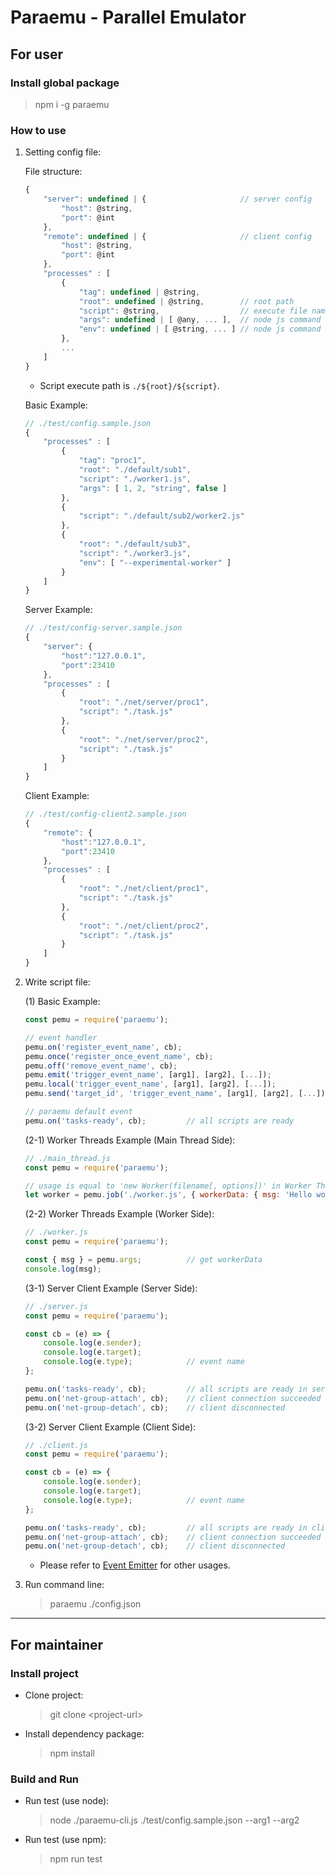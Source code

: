 # Paraemu - Parallel Emulator #

## For user ##

### Install global package ###

> npm i -g paraemu

### How to use ###

1. Setting config file:

    File structure:
    ```javascript
    {
        "server": undefined | {                     // server config
            "host": @string,
            "port": @int
        },
        "remote": undefined | {                     // client config
            "host": @string,
            "port": @int
        },
        "processes" : [
            {
                "tag": undefined | @string,
                "root": undefined | @string,        // root path
                "script": @string,                  // execute file name
                "args": undefined | [ @any, ... ],  // node js command line arguments
                "env": undefined | [ @string, ... ] // node js command line options
            },
            ...
        ]
    }
    ```

    * Script execute path is `./${root}/${script}`.

    Basic Example:
    ```javascript
    // ./test/config.sample.json
    {
        "processes" : [
            {
                "tag": "proc1",
                "root": "./default/sub1",
                "script": "./worker1.js",
                "args": [ 1, 2, "string", false ]
            },
            {
                "script": "./default/sub2/worker2.js"
            },
            {
                "root": "./default/sub3",
                "script": "./worker3.js",
                "env": [ "--experimental-worker" ]
            }
        ]
    }
    ```

    Server Example:
    ```javascript
    // ./test/config-server.sample.json
    {
        "server": {
            "host":"127.0.0.1",
            "port":23410
        },
        "processes" : [
            {
                "root": "./net/server/proc1",
                "script": "./task.js"
            },
            {
                "root": "./net/server/proc2",
                "script": "./task.js"
            }
        ]
    }
    ```

    Client Example:
    ```javascript
    // ./test/config-client2.sample.json
    {
        "remote": {
            "host":"127.0.0.1",
            "port":23410
        },
        "processes" : [
            {
                "root": "./net/client/proc1",
                "script": "./task.js"
            },
            {
                "root": "./net/client/proc2",
                "script": "./task.js"
            }
        ]
    }
    ```

2. Write script file:

    (1) Basic Example:
    ```javascript
    const pemu = require('paraemu');

    // event handler
    pemu.on('register_event_name', cb);                                     // register event
    pemu.once('register_once_event_name', cb);                              // register event once
    pemu.off('remove_event_name', cb);                                      // remove event
    pemu.emit('trigger_event_name', [arg1], [arg2], [...]);                 // trigger event (broadcast)
    pemu.local('trigger_event_name', [arg1], [arg2], [...]);                // trigger event (local group)
    pemu.send('target_id', 'trigger_event_name', [arg1], [arg2], [...]);    // trigger event (target group)

    // paraemu default event
    pemu.on('tasks-ready', cb);         // all scripts are ready
    ```

    (2-1) Worker Threads Example (Main Thread Side):
    ```javascript
    // ./main_thread.js
    const pemu = require('paraemu');

    // usage is equal to 'new Worker(filename[, options])' in Worker Threads
    let worker = pemu.job('./worker.js', { workerData: { msg: 'Hello world!' } });
    ```

    (2-2) Worker Threads Example (Worker Side):
    ```javascript
    // ./worker.js
    const pemu = require('paraemu');

    const { msg } = pemu.args;          // get workerData
    console.log(msg);
    ```

    (3-1) Server Client Example (Server Side):
    ```javascript
    // ./server.js
    const pemu = require('paraemu');

    const cb = (e) => {
        console.log(e.sender);
        console.log(e.target);
        console.log(e.type);            // event name
    };

    pemu.on('tasks-ready', cb);         // all scripts are ready in server side
    pemu.on('net-group-attach', cb);    // client connection succeeded
    pemu.on('net-group-detach', cb);    // client disconnected
    ```

    (3-2) Server Client Example (Client Side):
    ```javascript
    // ./client.js
    const pemu = require('paraemu');

    const cb = (e) => {
        console.log(e.sender);
        console.log(e.target);
        console.log(e.type);            // event name
    };

    pemu.on('tasks-ready', cb);         // all scripts are ready in client side
    pemu.on('net-group-attach', cb);    // client connection succeeded
    pemu.on('net-group-detach', cb);    // client disconnected
    ```

    * Please refer to [Event Emitter](https://nodejs.org/api/events.html) for other usages.

3. Run command line:
    > paraemu ./config.json

---

## For maintainer ##

### Install project ###

* Clone project:
    > git clone \<project-url\>

* Install dependency package:
    > npm install

### Build and Run ###

* Run test (use node):
    > node ./paraemu-cli.js ./test/config.sample.json --arg1 --arg2

* Run test (use npm):
    > npm run test
